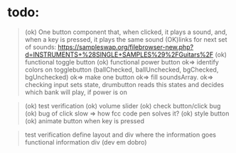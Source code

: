 # todo:
> (ok) One button component that, when clicked, it plays a sound, and, when a key is pressed, it plays the same sound
> (OK)links for next set of sounds: https://sampleswap.org/filebrowser-new.php?d=INSTRUMENTS+%28SINGLE+SAMPLES%29%2FGuitars%2F
> (ok) functional toggle button
> (ok) functional power button
 ok=> identify colors on togglebutton (ballChecked, ballUnchecked, bgChecked, bgUnchecked)
 ok=> make one button
 ok=> fill soundsArray.
 ok=> checking input sets state, drumbutton reads this states and decides which bank will play, if power is on

> (ok) test verification
> (ok) volume slider
> (ok) check button/click bug
> (ok) bug of click slow => how fcc code pen solves it?
> (ok) style button
> (ok) animate button when key is pressed

> test verification
> define layout and div where the information goes
> functional information div (dev em dobro)


